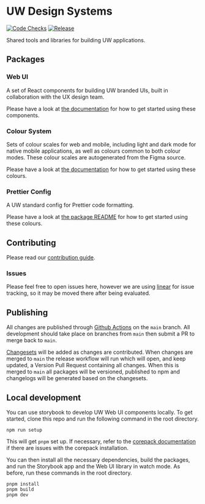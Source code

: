 # UW Design Systems

[![Code Checks](https://github.com/utilitywarehouse/design-systems/actions/workflows/checks.yml/badge.svg)](https://github.com/utilitywarehouse/design-systems/actions/workflows/checks.yml) [![Release](https://github.com/utilitywarehouse/design-systems/actions/workflows/release.yml/badge.svg)](https://github.com/utilitywarehouse/design-systems/actions/workflows/release.yml)

Shared tools and libraries for building UW applications.

## Packages

### Web UI

A set of React components for building UW branded UIs, built in collaboration
with the UX design team.

Please have a look at [the documentation](https://uw-web-ui.vercel.app/?path=/docs/web-ui-introduction--documentation) for how to get started using these
components.

### Colour System

Sets of colour scales for web and mobile, including light and dark mode for
native mobile applications, as well as colours common to both colour modes.
These colour scales are autogenerated from the Figma source.

Please have a look at [the documentation](https://uw-web-ui.vercel.app/?path=/docs/colour-system-introduction--documentation) for how to get started using these
colours.

### Prettier Config

A UW standard config for Prettier code formatting.

Please have a look at [the package README](./packages/prettier-config/README.md) for how to get started using these
colours.

## Contributing

Please read our [contribution guide](CONTRIBUTING.md).

### Issues

Please feel free to open issues here, however we are using
[linear](https://linear.app/utilitywarehouse/team/UWUI/all) for issue tracking,
so it may be moved there after being evaluated.

## Publishing

All changes are published through [Github Actions](https://github.com/features/actions) on the
`main` branch. All development should take place on branches from `main` then
submit a PR to merge back to `main`.

[Changesets](https://github.com/changesets/changesets/blob/main/docs/adding-a-changeset.md)
will be added as changes are contributed. When changes are merged to `main` the
release workflow will run which will open, and keep updated, a Version Pull
Request containing all changes. When this is merged to `main` all packages will
be versioned, published to npm and changelogs will be generated based on the
changesets.

## Local development

You can use storybook to develop UW Web UI components locally. To get started,
clone this repo and run the following command in the root directory.

```console
npm run setup
```

This will get `pnpm` set up. If necessary, refer to the [corepack documentation](https://github.com/nodejs/corepack#manual-installs)
if there are issues with the corepack installation.

You can then install all the necessary dependencies, build the packages, and run
the Storybook app and the Web UI library in watch mode. As before, run these
commands in the root directory.

```console
pnpm install
pnpm build
pnpm dev
```

